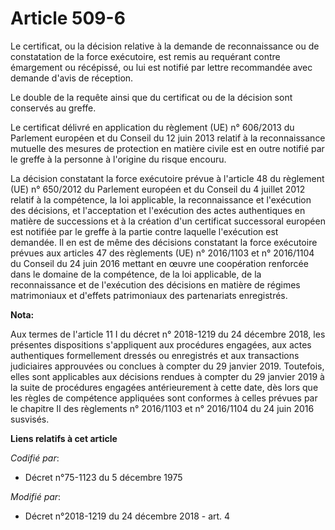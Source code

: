 # Article 509-6

Le certificat, ou la décision relative à la demande de reconnaissance ou de constatation de la force exécutoire, est remis au
requérant contre émargement ou récépissé, ou lui est notifié par lettre recommandée avec demande d'avis de réception.

Le double de la requête ainsi que du certificat ou de la décision sont conservés au greffe.

Le certificat délivré en application du règlement (UE) n° 606/2013 du Parlement européen et du Conseil du 12 juin 2013
relatif à la reconnaissance mutuelle des mesures de protection en matière civile est en outre notifié par le greffe à la
personne à l'origine du risque encouru.

La décision constatant la force exécutoire prévue à l'article 48 du règlement (UE) n° 650/2012 du Parlement européen et du
Conseil du 4 juillet 2012 relatif à la compétence, la loi applicable, la reconnaissance et l'exécution des décisions, et
l'acceptation et l'exécution des actes authentiques en matière de successions et à la création d'un certificat successoral
européen est notifiée par le greffe à la partie contre laquelle l'exécution est demandée. Il en est de même des décisions
constatant la force exécutoire prévues aux articles 47 des règlements (UE) n° 2016/1103 et n° 2016/1104 du Conseil du 24 juin
2016 mettant en œuvre une coopération renforcée dans le domaine de la compétence, de la loi applicable, de la reconnaissance
et de l'exécution des décisions en matière de régimes matrimoniaux et d'effets patrimoniaux des partenariats enregistrés.

**Nota:**

Aux termes de l'article 11 I du décret n° 2018-1219 du 24 décembre 2018, les présentes dispositions s'appliquent aux
procédures engagées, aux actes authentiques formellement dressés ou enregistrés et aux transactions judiciaires approuvées ou
conclues à compter du 29 janvier 2019. Toutefois, elles sont applicables aux décisions rendues à compter du 29 janvier 2019 à
la suite de procédures engagées antérieurement à cette date, dès lors que les règles de compétence appliquées sont conformes
à celles prévues par le chapitre II des règlements n° 2016/1103 et n° 2016/1104 du 24 juin 2016 susvisés.

**Liens relatifs à cet article**

_Codifié par_:

  - Décret n°75-1123 du 5 décembre 1975

_Modifié par_:

  - Décret n°2018-1219 du 24 décembre 2018 - art. 4
